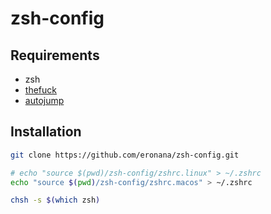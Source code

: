 zsh-config
====
## Requirements
  - zsh
  - [thefuck](https://github.com/nvbn/thefuck)
  - [autojump](https://github.com/wting/autojump)

## Installation
```bash
git clone https://github.com/eronana/zsh-config.git

# echo "source $(pwd)/zsh-config/zshrc.linux" > ~/.zshrc
echo "source $(pwd)/zsh-config/zshrc.macos" > ~/.zshrc

chsh -s $(which zsh)
```
